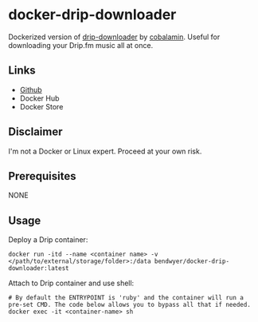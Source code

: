 # docker-drip-downloader
Dockerized version of [drip-downloader](https://github.com/cobalamin/drip-downloader) by [cobalamin](https://github.com/cobalamin). Useful for downloading your Drip.fm music all at once.

## Links
- [Github](https://github.com/bendwyer/docker-drip-downloader)
- Docker Hub
- Docker Store

## Disclaimer
I'm not a Docker or Linux expert. Proceed at your own risk.

## Prerequisites
NONE

## Usage
Deploy a Drip container:
```
docker run -itd --name <container name> -v </path/to/external/storage/folder>:/data bendwyer/docker-drip-downloader:latest
```

Attach to Drip container and use shell:
```
# By default the ENTRYPOINT is 'ruby' and the container will run a pre-set CMD. The code below allows you to bypass all that if needed.
docker exec -it <container-name> sh
```
